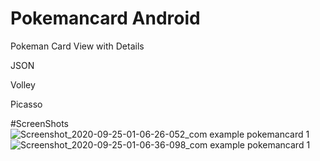 # Pokemancard Android
Pokeman Card View with Details


JSON

Volley

Picasso

#ScreenShots
![Screenshot_2020-09-25-01-06-26-052_com example pokemancard 1](https://user-images.githubusercontent.com/48826547/94193496-c20b3600-fe43-11ea-9538-496445dc3744.png)
![Screenshot_2020-09-25-01-06-36-098_com example pokemancard 1](https://user-images.githubusercontent.com/48826547/94193542-cdf6f800-fe43-11ea-8d2e-cf61d69cdeaf.png)

